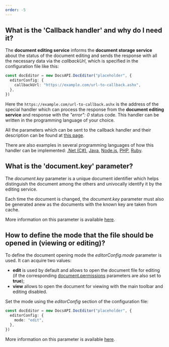 ```yaml
---
order: -5
---
```


## What is the 'Callback handler' and why do I need it?

The **document editing service** informs the **document storage service** about the status of the document editing and sends the response with all the necessary data via the *callbackUrl*, which is specified in the configuration file like this:

  ``` ts
  const docEditor = new DocsAPI.DocEditor("placeholder", {
    editorConfig: {
      callbackUrl: "https://example.com/url-to-callback.ashx",
    },
  })
  ```

Here the `https://example.com/url-to-callback.ashx` is the address of the special handler which can process the response from the **document editing service** and response with the *"error": 0* status code. This handler can be written in the programming language of your choice.

All the parameters which can be sent to the callback handler and their description can be found at [this page](../../../Usage%20API/Callback%20handler/index.md).

There are also examples in several programming languages of how this handler can be implemented: [.Net (C#)](../../../Usage%20API/Callback%20handler/index.md#net-c-document-save-example), [Java](../../../Usage%20API/Callback%20handler/index.md#java-document-save-example), [Node.js](../../../Usage%20API/Callback%20handler/index.md#nodejs-document-save-example), [PHP](../../../Usage%20API/Callback%20handler/index.md#php-document-save-example), [Ruby](../../../Usage%20API/Callback%20handler/index.md#ruby-document-save-example).

## What is the 'document.key' parameter?

The *document.key* parameter is a unique document identifier which helps distinguish the document among the others and univocally identify it by the editing service.

Each time the document is changed, the *document.key* parameter must also be generated anew as the documents with the known key are taken from cache.

More information on this parameter is available [here](../../../Usage%20API/Config/Document/index.md#key).

## How to define the mode that the file should be opened in (viewing or editing)?

To define the document opening mode the *editorConfig.mode* parameter is used. It can acquire two values:

- **edit** is used by default and allows to open the document file for editing (if the corresponding [document.permissions](../../../Usage%20API/Config/Document/Permissions/index.md) parameters are also set to **true**);
- **view** allows to open the document for viewing with the main toolbar and editing disabled.

Set the mode using the *editorConfig* section of the configuration file:

  ``` ts
  const docEditor = new DocsAPI.DocEditor("placeholder", {
    editorConfig: {
      mode: "edit",
    },
  })
  ```

More information on this parameter is available [here](../../../Usage%20API/Config/Editor/index.md#mode).
